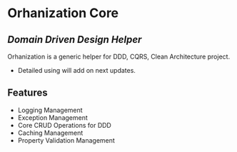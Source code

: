 ﻿# Orhanization Core
## _Domain Driven Design Helper_

Orhanization is a generic helper for DDD, CQRS, Clean Architecture project.

- Detailed using will add on next updates.

## Features

- Logging Management
- Exception Management
- Core CRUD Operations for DDD
- Caching Management
- Property Validation Management